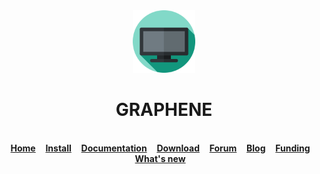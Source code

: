 

   
   
   <div align="center">
   <a href="https://github.com/giampaolo/psutil"><img src="https://github.com/abdimk/Graphene/blob/V0.0.5/custom_UI/icons/tv.svg"  width="100" height="100" /></a>
        <br />
   <h1>GRAPHENE</h1>
        <br />
        <a href="https://github.com/giampaolo/psutil"><b>Home</b></a>&nbsp;&nbsp;&nbsp;
        <a href="https://github.com/giampaolo/psutil/blob/master/INSTALL.rst"><b>Install</b></a>&nbsp;&nbsp;&nbsp;
        <a href="https://psutil.readthedocs.io/"><b>Documentation</b></a>&nbsp;&nbsp;&nbsp;
        <a href="https://pypi.org/project/psutil/#files"><b>Download</b></a>&nbsp;&nbsp;&nbsp;
        <a href="https://groups.google.com/g/psutil"><b>Forum</b></a>&nbsp;&nbsp;&nbsp;
        <a href="https://gmpy.dev/tags/psutil"><b>Blog</b></a>&nbsp;&nbsp;&nbsp;
        <a href="#funding"><b>Funding</b></a>&nbsp;&nbsp;&nbsp;
        <a href="https://github.com/giampaolo/psutil/blob/master/HISTORY.rst"><b>What's new</b></a>&nbsp;&nbsp;&nbsp;
    </div>
